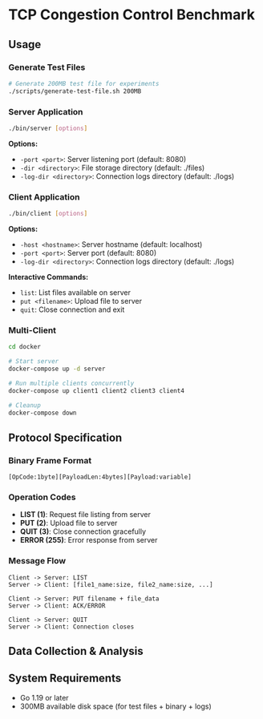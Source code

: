 # TCP Congestion Control Benchmark


## Usage

### Generate Test Files
```bash
# Generate 200MB test file for experiments
./scripts/generate-test-file.sh 200MB
```

### Server Application
```bash
./bin/server [options]
```

**Options:**
- `-port <port>`: Server listening port (default: 8080)
- `-dir <directory>`: File storage directory (default: ./files)  
- `-log-dir <directory>`: Connection logs directory (default: ./logs)

### Client Application
```bash
./bin/client [options]
```

**Options:**
- `-host <hostname>`: Server hostname (default: localhost)
- `-port <port>`: Server port (default: 8080)
- `-log-dir <directory>`: Connection logs directory (default: ./logs)

**Interactive Commands:**
- `list`: List files available on server
- `put <filename>`: Upload file to server  
- `quit`: Close connection and exit


### Multi-Client
```bash
cd docker

# Start server
docker-compose up -d server

# Run multiple clients concurrently
docker-compose up client1 client2 client3 client4

# Cleanup
docker-compose down
```

## Protocol Specification

### Binary Frame Format
```
[OpCode:1byte][PayloadLen:4bytes][Payload:variable]
```

### Operation Codes
- **LIST (1)**: Request file listing from server
- **PUT (2)**: Upload file to server  
- **QUIT (3)**: Close connection gracefully
- **ERROR (255)**: Error response from server

### Message Flow
```
Client -> Server: LIST
Server -> Client: [file1_name:size, file2_name:size, ...]

Client -> Server: PUT filename + file_data
Server -> Client: ACK/ERROR

Client -> Server: QUIT
Server -> Client: Connection closes
```

## Data Collection & Analysis

## System Requirements
- Go 1.19 or later
- 300MB available disk space (for test files + binary + logs)